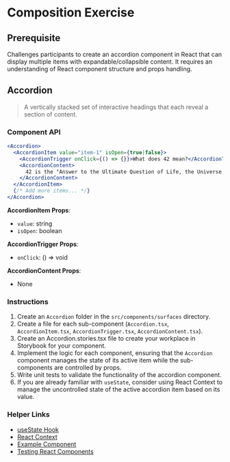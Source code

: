 # Composition Exercise

## Prerequisite

Challenges participants to create an accordion component in React that can display multiple items with expandable/collapsible content. It requires an understanding of React component structure and props handling.

## Accordion

> A vertically stacked set of interactive headings that each reveal a section of content.

### Component API

```jsx
<Accordion>
  <AccordionItem value="item-1" isOpen={true|false}>
    <AccordionTrigger onClick={() => {}}>What does 42 mean?</AccordionTrigger>
    <AccordionContent>
      42 is the "Answer to the Ultimate Question of Life, the Universe, and Everything" in The Hitchhiker's Guide to the Galaxy books.
    </AccordionContent>
  </AccordionItem>
  {/* Add more items... */}
</Accordion>
```

**AccordionItem Props**:

- `value`: string
- `isOpen`: boolean

**AccordionTrigger Props**:

- `onClick`: () => void

**AccordionContent Props**:

- None

### Instructions

1. Create an `Accordion` folder in the `src/components/surfaces` directory.
2. Create a file for each sub-component (`Accordion.tsx`, `AccordionItem.tsx`, `AccordionTrigger.tsx`, `AccordionContent.tsx`).
3. Create an Accordion.stories.tsx file to create your workplace in Storybook for your component.
4. Implement the logic for each component, ensuring that the `Accordion` component manages the state of its active item while the sub-components are controlled by props.
5. Write unit tests to validate the functionality of the accordion component.
6. If you are already familiar with `useState`, consider using React Context to manage the uncontrolled state of the active accordion item based on its value.

### Helper Links

- [useState Hook](https://react.dev/learn/managing-state)
- [React Context](https://react.dev/learn/passing-data-deeply-with-context)
- [Example Component](https://ui.shadcn.com/docs/components/accordion)
- [Testing React Components](https://react.dev/learn/testing-react-components)
